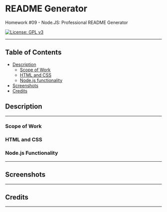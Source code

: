 # README Generator 
Homework #09 - Node.JS: Professional README Generator

[![License: GPL v3](https://img.shields.io/badge/License-GPLv3-blue.svg)](https://github.com/natemking/readme_generator_node/blob/main/LICENSE)



---

## Table of Contents
 * [Description](#description)
    + [Scope of Work](#scope-of-work)
    + [HTML and CSS](#html-and-css)
    + [Node.js functionality](#node.js-functionality)
  * [Screenshots](#screenshots)
  * [Credits](#credits)

## Description
---
### Scope of Work


### HTML and CSS


### Node.js Functionality

---

## Screenshots

<!-- <summary><strong>Weather Dashboard</strong></summary>
<br>


![weather dashboard functionality](./assets/images/screenshots/weather_dashboard.gif?raw=true)
<br>
_weather dashboard functionality_
<br>

![weather dashboard mobile](./assets/images/screenshots/weather_dashboard_mobile.jpg?raw=true)
<br>
_weather dashboard mobile aspect ratio_
<br> -->


---

## Credits

<!-- 
* [Inquirer NPM Module](https://www.npmjs.com/package/inquirer)

* [Badges for licenses](https://gist.github.com/lukas-h/2a5d00690736b4c3a7ba)

* [Regex to validate email address](https://sigparser.com/developers/email-parsing/regex-validate-email-address/)

* [Adding mailto in markdown](https://github.com/github/markup/issues/1030)

* [Getting the current year to display](https://stackoverflow.com/questions/1531093/how-do-i-get-the-current-date-in-javascript)

* [Get input field to accept only numbers](https://stackoverflow.com/questions/19508183/how-to-force-input-to-only-allow-alpha-letters)

* [Inquirer-recursive plug-in](https://www.npmjs.com/package/inquirer-recursive)

* [Code for custom recursive prompt functionality](https://github.com/nathanloisel/inquirer-recursive/issues/1#issuecomment-456701056) -->


---

